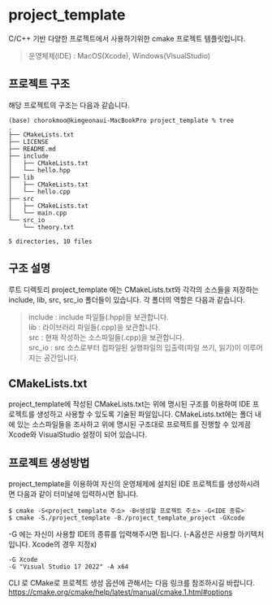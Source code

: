 # project_template
C/C++ 기반 다양한 프로젝트에서 사용하기위한 cmake 프로젝트 템플릿입니다.

>운영체제(IDE) : MacOS(Xcode), Windows(VisualStudio)

## 프로젝트 구조
해당 프로젝트의 구조는 다음과 같습니다.

    (base) chorokmoo@kimgeonaui-MacBookPro project_template % tree    
    .
    ├── CMakeLists.txt
    ├── LICENSE
    ├── README.md
    ├── include
    │   ├── CMakeLists.txt
    │   └── hello.hpp
    ├── lib
    │   ├── CMakeLists.txt
    │   └── hello.cpp
    ├── src
    │   ├── CMakeLists.txt
    │   └── main.cpp
    └── src_io
        └── theory.txt

    5 directories, 10 files

## 구조 설명
루트 디렉토리 project_template 에는 CMakeLists.txt와 각각의 소스들을 저장하는 include, lib, src, src_io 폴더들이 있습니다. 각 폴더의 역할은 다음과 같습니다.

>include : include 파일들(.hpp)을 보관합니다.   
>lib : 라이브러리 파일들(.cpp)을 보관합니다.   
>src : 현재 작성하는 소스파일들(.cpp)을 보관합니다.   
>src_io : src 소스로부터 컴파일된 실행파일의 입출력(파일 쓰기, 읽기)이 이루어지는 공간입니다.

## CMakeLists.txt
project_template에 작성된 CMakeLists.txt는 위에 명시된 구조를 이용하여 IDE 프로젝트를 생성하고 사용할 수 있도록 기술된 파일입니다. CMakeLists.txt에는 폴더 내에 있는 소스파일들을 조사하고 위에 명시된 구조대로 프로젝트를 진행할 수 있게끔 Xcode와 VisualStudio 설정이 되어 있습니다.

## 프로젝트 생성방법
project_template을 이용하여 자신의 운영체제에 설치된 IDE 프로젝트를 생성하시려면 다음과 같이 터미널에 입력하시면 됩니다.

    $ cmake -S<project_template 주소> -B<생성할 프로젝트 주소> -G<IDE 종류>
    $ cmake -S./project_template -B./project_template_project -GXcode

-G 에는 자신이 사용할 IDE의 종류를 입력해주시면 됩니다. (-A옵션은 사용할 아키텍처입니다. Xcode의 경우 지정x)

    -G Xcode
    -G "Visual Studio 17 2022" -A x64

CLI 로 CMake로 프로젝트 생성 옵션에 관해서는 다음 링크를 참조하시길 바랍니다. https://cmake.org/cmake/help/latest/manual/cmake.1.html#options

